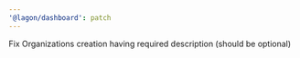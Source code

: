 ```yaml
---
'@lagon/dashboard': patch
---
```


Fix Organizations creation having required description (should be optional)
